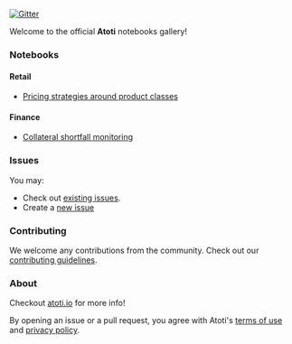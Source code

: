 [![Gitter](https://badges.gitter.im/atoti/atoti.svg)](https://gitter.im/atoti/atoti)

Welcome to the official **Atoti** notebooks gallery!

### Notebooks

#### Retail

- [Pricing strategies around product classes](./retail/pricing-strategies-around-product-classes/main.ipynb)

#### Finance

- [Collateral shortfall monitoring](./finance/collateral-shortfall-monitoring/main.ipynb)

### Issues

You may:

- Check out [existing issues](https://github.com/atoti/atoti/issues).
- Create a [new issue](https://github.com/atoti/atoti/issues/new/choose)

### Contributing

We welcome any contributions from the community. Check out our [contributing guidelines](CONTRIBUTING.md).

### About

Checkout [atoti.io](https://www.atoti.io) for more info!

By opening an issue or a pull request, you agree with Atoti's [terms of use](https://www.atoti.io/terms) and [privacy policy](https://www.atoti.io/privacy-policy).
